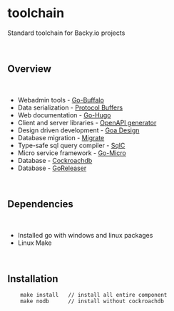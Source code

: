 # toolchain
Standard toolchain for Backy.io projects

<br>

## Overview

<br>

* Webadmin tools - [Go-Buffalo](https://gobuffalo.io/)
* Data serialization - [Protocol Buffers](https://protobuf.dev/)
* Web documentation - [Go-Hugo](https://gohugo.io/)
* Client and server libraries - [OpenAPI generator](https://openapi-generator.tech/)
* Design driven development - [Goa Design](https://goa.design/)
* Database migration - [Migrate](https://github.com/backyio/migrate)
* Type-safe sql query compiler - [SqlC](https://sqlc.dev/)
* Micro service framework - [Go-Micro](https://github.com/go-micro/go-micro/)
* Database - [Cockroachdb](https://www.cockroachlabs.com/)
* Database - [GoReleaser](https://goreleaser.com/)
<br>

## Dependencies
<br>

* Installed go with windows and linux packages
* Linux Make

<br>


## Installation
```
    make install   // install all entire component
    make nodb      // install without cockroachdb
```
